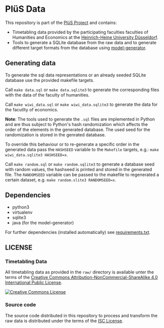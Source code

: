 # PlüS Data

This repository is part of the [PlüS Project](https://github.com/plues) and
contains:

* Timetabling data provided by the participating faculties faculties of
  Humanities and Economics at the [Heinrich-Heine University Düsseldorf](http://hhu.de).
* Tools to generate a SQLite database from the raw data and to generate
  different target formats from the database using
  [model-generator](https://github.com/plues/model-generator).

## Generating data

To generate the sql data representations or an already seeded SQLite database
use the provided makefile targets.

Call `make data.sql` or `make data.sqlite3` to generate the corresponding files
with the data of the faculty of humanities.

Call `make wiwi_data.sql` or `make wiwi_data.sqlite3` to generate the
data for the facutlty of economics.

**Note**: The tools used to generate the `.sql` files are implemented in Python
and are thus subject to Python's hash randomization which affects the order of
the elements in the generated database. The used seed for the randomization is
stored in the genrated database.

To override this behaviour or to re-generate a specific
order in the generated data pass the `HASHSEED` variable to the `Makefile`
targets, e.g.: `make wiwi_data.sqlite3 HASHSEED=x`.

Call `make random.sql` or `make random.sqlite3` to generate a database seed
with random values, the hashseed is printed and stored in the generated file.
The `RANDOMSEED` variable can be passed to the makefile to regenerated a
certain dataset, e.g. `make random.slite3 RANDOMSEED=x`.

## Dependencies

* python3
* virtualenv
* sqlite3
* java (for the model-generator)

For further dependencies (installed automatically) see [requirements.txt](requirements.txt).


## LICENSE

### Timetabling Data

All timetabling data as provided in the `raw/` directory is available unter the terms of the [Creative Commons Attribution-NonCommercial-ShareAlike 4.0 International Public License](http://creativecommons.org/licenses/by-nc-sa/4.0/legalcode).

[![Creative Commons License](https://i.creativecommons.org/l/by-nc-sa/4.0/88x31.png)](http://creativecommons.org/licenses/by-nc-sa/4.0/)

### Source code

The source code distributed in this repository to process and transform the raw data is distributed under the terms of the [ISC License](LICENSE).
